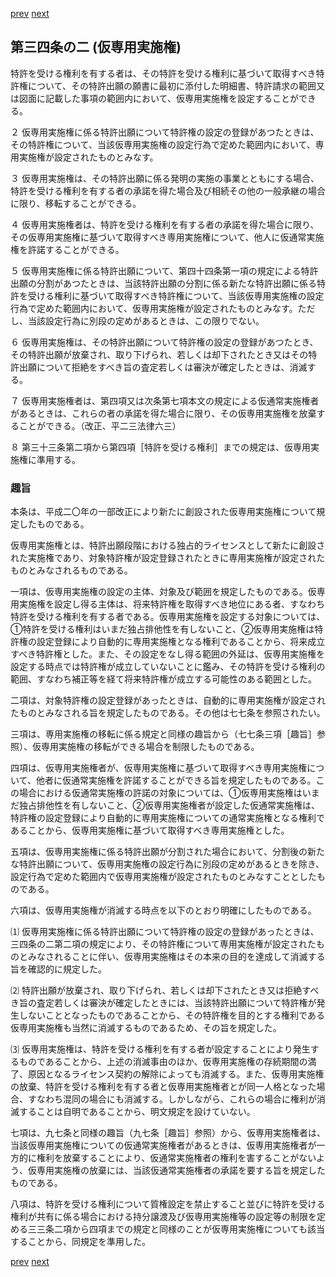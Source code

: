 [prev](/specific/markdowns/特許法/039_Mp-Ch_2-At_34.md)
[next](/specific/markdowns/特許法/041_Mp-Ch_2-At_34_3.md)
## 第三四条の二 (仮専用実施権)
特許を受ける権利を有する者は、その特許を受ける権利に基づいて取得すべき特許権について、その特許出願の願書に最初に添付した明細書、特許請求の範囲又は図面に記載した事項の範囲内において、仮専用実施権を設定することができる。

２ 仮専用実施権に係る特許出願について特許権の設定の登録があつたときは、その特許権について、当該仮専用実施権の設定行為で定めた範囲内において、専用実施権が設定されたものとみなす。

３ 仮専用実施権は、その特許出願に係る発明の実施の事業とともにする場合、特許を受ける権利を有する者の承諾を得た場合及び相続その他の一般承継の場合に限り、移転することができる。

４ 仮専用実施権者は、特許を受ける権利を有する者の承諾を得た場合に限り、その仮専用実施権に基づいて取得すべき専用実施権について、他人に仮通常実施権を許諾することができる。

５ 仮専用実施権に係る特許出願について、第四十四条第一項の規定による特許出願の分割があつたときは、当該特許出願の分割に係る新たな特許出願に係る特許を受ける権利に基づいて取得すべき特許権について、当該仮専用実施権の設定行為で定めた範囲内において、仮専用実施権が設定されたものとみなす。ただし、当該設定行為に別段の定めがあるときは、この限りでない。

６ 仮専用実施権は、その特許出願について特許権の設定の登録があつたとき、その特許出願が放棄され、取り下げられ、若しくは却下されたとき又はその特許出願について拒絶をすべき旨の査定若しくは審決が確定したときは、消滅する。

７ 仮専用実施権者は、第四項又は次条第七項本文の規定による仮通常実施権者があるときは、これらの者の承諾を得た場合に限り、その仮専用実施権を放棄することができる。（改正、平二三法律六三）

８ 第三十三条第二項から第四項［特許を受ける権利］までの規定は、仮専用実施権に準用する。


### 趣旨
本条は、平成二〇年の一部改正により新たに創設された仮専用実施権について規定したものである。

仮専用実施権とは、特許出願段階における独占的ライセンスとして新たに創設された実施権であり、対象特許権が設定登録されたときに専用実施権が設定されたものとみなされるものである。

一項は、仮専用実施権の設定の主体、対象及び範囲を規定したものである。仮専用実施権を設定し得る主体は、将来特許権を取得すべき地位にある者、すなわち特許を受ける権利を有する者である。仮専用実施権を設定する対象については、①特許を受ける権利はいまだ独占排他性を有しないこと、②仮専用実施権は特許権の設定登録により自動的に専用実施権となる権利であることから、将来成立すべき特許権とした。また、その設定をなし得る範囲の外延は、仮専用実施権を設定する時点では特許権が成立していないことに鑑み、その特許を受ける権利の範囲、すなわち補正等を経て将来特許権が成立する可能性のある範囲とした。

二項は、対象特許権の設定登録があったときは、自動的に専用実施権が設定されたものとみなされる旨を規定したものである。その他は七七条を参照されたい。

三項は、専用実施権の移転に係る規定と同様の趣旨から（七七条三項［趣旨］参照）、仮専用実施権の移転ができる場合を制限したものである。

四項は、仮専用実施権者が、仮専用実施権に基づいて取得すべき専用実施権について、他者に仮通常実施権を許諾することができる旨を規定したものである。この場合における仮通常実施権の許諾の対象については、①仮専用実施権はいまだ独占排他性を有しないこと、②仮専用実施権者が設定した仮通常実施権は、特許権の設定登録により自動的に専用実施権についての通常実施権となる権利であることから、仮専用実施権に基づいて取得すべき専用実施権とした。

五項は、仮専用実施権に係る特許出願が分割された場合において、分割後の新たな特許出願について、仮専用実施権の設定行為に別段の定めがあるときを除き、設定行為で定めた範囲内で仮専用実施権が設定されたものとみなすこととしたものである。

六項は、仮専用実施権が消滅する時点を以下のとおり明確にしたものである。

⑴ 仮専用実施権に係る特許出願について特許権の設定の登録があったときは、三四条の二第二項の規定により、その特許権について専用実施権が設定されたものとみなされることに伴い、仮専用実施権はその本来の目的を達成して消滅する旨を確認的に規定した。

⑵ 特許出願が放棄され、取り下げられ、若しくは却下されたとき又は拒絶すべき旨の査定若しくは審決が確定したときには、当該特許出願について特許権が発生しないこととなったものであることから、その特許権を目的とする権利である仮専用実施権も当然に消滅するものであるため、その旨を規定した。

⑶ 仮専用実施権は、特許を受ける権利を有する者が設定することにより発生するものであることから、上述の消滅事由のほか、仮専用実施権の存続期間の満了、原因となるライセンス契約の解除によっても消滅する。また、仮専用実施権の放棄、特許を受ける権利を有する者と仮専用実施権者とが同一人格となった場合、すなわち混同の場合にも消滅する。しかしながら、これらの場合に権利が消滅することは自明であることから、明文規定を設けていない。

七項は、九七条と同様の趣旨（九七条［趣旨］参照）から、仮専用実施権者は、当該仮専用実施権についての仮通常実施権者があるときは、仮専用実施権者が一方的に権利を放棄することにより、仮通常実施権者の権利を害することがないよう、仮専用実施権の放棄には、当該仮通常実施権者の承諾を要する旨を規定したものである。

八項は、特許を受ける権利について質権設定を禁止すること並びに特許を受ける権利が共有に係る場合における持分譲渡及び仮専用実施権等の設定等の制限を定める三三条二項から四項までの規定と同様のことが仮専用実施権についても該当することから、同規定を準用した。


[prev](/specific/markdowns/特許法/039_Mp-Ch_2-At_34.md)
[next](/specific/markdowns/特許法/041_Mp-Ch_2-At_34_3.md)